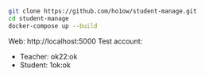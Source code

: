 ```bash

git clone https://github.com/ho1ow/student-manage.git
cd student-manage
docker-compose up --build
```

Web: http://localhost:5000
Test account: 
- Teacher: ok22:ok
- Student: 1ok:ok